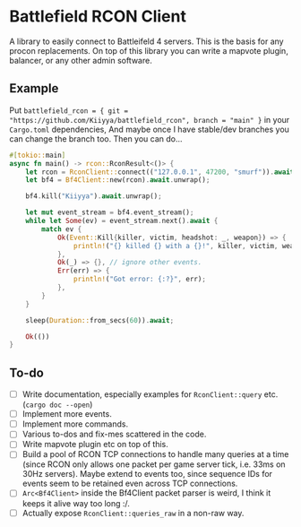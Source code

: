 # Battlefield RCON Client
A library to easily connect to Battleifeld 4 servers.
This is the basis for any procon replacements.
On top of this library you can write a mapvote plugin, balancer, or any other admin software.

## Example

Put `battlefield_rcon = { git = "https://github.com/Kiiyya/battlefield_rcon", branch = "main" }` in your `Cargo.toml` dependencies,
And maybe once I have stable/dev branches you can change the branch too. Then you can do...

```rust
#[tokio::main]
async fn main() -> rcon::RconResult<()> {
    let rcon = RconClient::connect(("127.0.0.1", 47200, "smurf")).await?;
    let bf4 = Bf4Client::new(rcon).await.unwrap();

    bf4.kill("Kiiyya").await.unwrap();

    let mut event_stream = bf4.event_stream();
    while let Some(ev) = event_stream.next().await {
        match ev {
            Ok(Event::Kill{killer, victim, headshot: _, weapon}) => {
                println!("{} killed {} with a {}!", killer, victim, weapon);
            },
            Ok(_) => {}, // ignore other events.
            Err(err) => {
                println!("Got error: {:?}", err);
            },
        }
    }

    sleep(Duration::from_secs(60)).await;

    Ok(())
}
```

## To-do
- [ ] Write documentation, especially examples for `RconClient::query` etc. (`cargo doc --open`)
- [ ] Implement more events.
- [ ] Implement more commands.
- [ ] Various to-dos and fix-mes scattered in the code.
- [ ] Write mapvote plugin etc on top of this.
- [ ] Build a pool of RCON TCP connections to handle many queries at a time (since RCON only allows one packet per game server tick, i.e. 33ms on 30Hz servers). Maybe extend to events too, since sequence IDs for events seem to be retained even across TCP connections.
- [ ] `Arc<Bf4Client>` inside the Bf4Client packet parser is weird, I think it keeps it alive way too long :/.
- [ ] Actually expose `RconClient::queries_raw` in a non-raw way.
